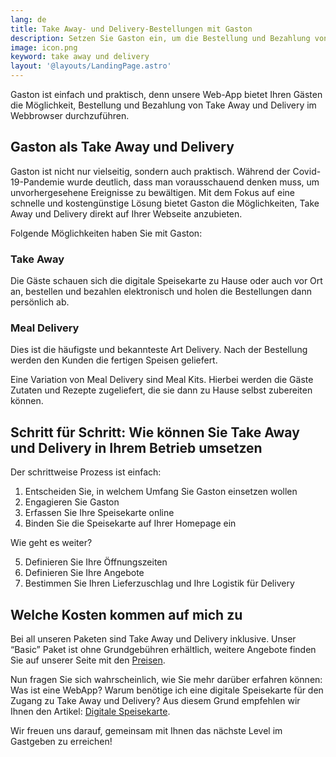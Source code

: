 ```yaml
---
lang: de
title: Take Away- und Delivery-Bestellungen mit Gaston
description: Setzen Sie Gaston ein, um die Bestellung und Bezahlung von Take Away und Delivery zu digitalisieren.
image: icon.png
keyword: take away und delivery
layout: '@layouts/LandingPage.astro'
---
```


Gaston ist einfach und praktisch, denn unsere Web-App bietet Ihren Gästen die Möglichkeit, Bestellung und Bezahlung von Take Away und Delivery im Webbrowser durchzuführen.

## Gaston als Take Away und Delivery

Gaston ist nicht nur vielseitig, sondern auch praktisch. Während der Covid-19-Pandemie wurde deutlich, dass man vorausschauend denken muss, um unvorhergesehene Ereignisse zu bewältigen. Mit dem Fokus auf eine schnelle und kostengünstige Lösung bietet Gaston die Möglichkeiten, Take Away und Delivery direkt auf Ihrer Webseite anzubieten.

Folgende Möglichkeiten haben Sie mit Gaston:

### Take Away

Die Gäste schauen sich die digitale Speisekarte zu Hause oder auch vor Ort an, bestellen und bezahlen elektronisch und holen die Bestellungen dann persönlich ab.

### Meal Delivery

Dies ist die häufigste und bekannteste Art Delivery. Nach der Bestellung werden den Kunden die fertigen Speisen geliefert.

Eine Variation von Meal Delivery sind Meal Kits. Hierbei werden die Gäste Zutaten und Rezepte zugeliefert, die sie dann zu Hause selbst zubereiten können.

## Schritt für Schritt: Wie können Sie Take Away und Delivery in Ihrem Betrieb umsetzen

Der schrittweise Prozess ist einfach:

1. Entscheiden Sie, in welchem Umfang Sie Gaston einsetzen wollen
2. Engagieren Sie Gaston
3. Erfassen Sie Ihre Speisekarte online
4. Binden Sie die Speisekarte auf Ihrer Homepage ein

Wie geht es weiter?

5. Definieren Sie Ihre Öffnungszeiten
6. Definieren Sie Ihre Angebote
7. Bestimmen Sie Ihren Lieferzuschlag und Ihre Logistik für Delivery

## Welche Kosten kommen auf mich zu

Bei all unseren Paketen sind Take Away und Delivery inklusive. Unser “Basic” Paket ist ohne Grundgebühren erhältlich, weitere Angebote finden Sie auf unserer Seite mit den [Preisen](../preise/).

Nun fragen Sie sich wahrscheinlich, wie Sie mehr darüber erfahren können: Was ist eine WebApp? Warum benötige ich eine digitale Speisekarte für den Zugang zu Take Away und Delivery? Aus diesem Grund empfehlen wir Ihnen den Artikel: [Digitale Speisekarte](../digitale-speisekarte/).

Wir freuen uns darauf, gemeinsam mit Ihnen das nächste Level im Gastgeben zu erreichen!
